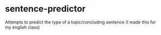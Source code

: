 # sentence-predictor
Attempts to predict the type of a topic/concluding sentence (I made this for my english class)
